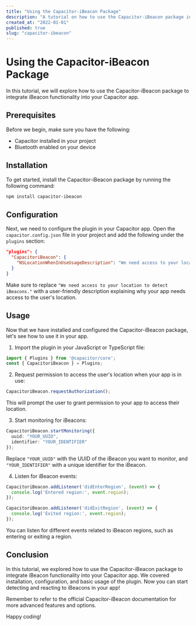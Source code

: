 ```yaml
---
title: "Using the Capacitor-iBeacon Package"
description: "A tutorial on how to use the Capacitor-iBeacon package in your Capacitor app."
created_at: "2022-01-01"
published: true
slug: "capacitor-ibeacon"
---
```


# Using the Capacitor-iBeacon Package

In this tutorial, we will explore how to use the Capacitor-iBeacon package to integrate iBeacon functionality into your Capacitor app. 

## Prerequisites

Before we begin, make sure you have the following:

- Capacitor installed in your project
- Bluetooth enabled on your device

## Installation

To get started, install the Capacitor-iBeacon package by running the following command:

```bash
npm install capacitor-ibeacon
```

## Configuration

Next, we need to configure the plugin in your Capacitor app. Open the `capacitor.config.json` file in your project and add the following under the `plugins` section:

```json
"plugins": {
  "CapacitoriBeacon": {
    "NSLocationWhenInUseUsageDescription": "We need access to your location to detect iBeacons."
  }
}
```

Make sure to replace `"We need access to your location to detect iBeacons."` with a user-friendly description explaining why your app needs access to the user's location.

## Usage

Now that we have installed and configured the Capacitor-iBeacon package, let's see how to use it in your app.

1. Import the plugin in your JavaScript or TypeScript file:

```ts
import { Plugins } from '@capacitor/core';
const { CapacitoriBeacon } = Plugins;
```

2. Request permission to access the user's location when your app is in use:

```ts
CapacitoriBeacon.requestAuthorization();
```

This will prompt the user to grant permission to your app to access their location.

3. Start monitoring for iBeacons:

```ts
CapacitoriBeacon.startMonitoring({
  uuid: "YOUR_UUID",
  identifier: "YOUR_IDENTIFIER"
});
```

Replace `"YOUR_UUID"` with the UUID of the iBeacon you want to monitor, and `"YOUR_IDENTIFIER"` with a unique identifier for the iBeacon.

4. Listen for iBeacon events:

```ts
CapacitoriBeacon.addListener('didEnterRegion', (event) => {
  console.log('Entered region:', event.region);
});

CapacitoriBeacon.addListener('didExitRegion', (event) => {
  console.log('Exited region:', event.region);
});
```

You can listen for different events related to iBeacon regions, such as entering or exiting a region.

## Conclusion

In this tutorial, we explored how to use the Capacitor-iBeacon package to integrate iBeacon functionality into your Capacitor app. We covered installation, configuration, and basic usage of the plugin. Now you can start detecting and reacting to iBeacons in your app!

Remember to refer to the official Capacitor-iBeacon documentation for more advanced features and options.

Happy coding!